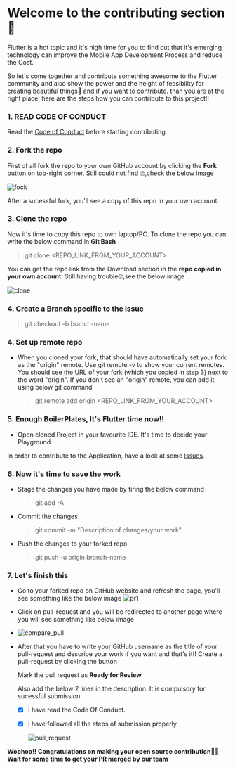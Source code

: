 # Welcome to the contributing section 🤝

Flutter is a hot topic and it's high time for you to find out that it's emerging technology can improve the Mobile App Development Process and reduce the Cost. 

So let's come together and contribute something awesome to the Flutter community and also show the power and the height of feasibility for creating beautiful things🤩 and if you want to contribute. than you are at the right place, here are the steps how you can contribute to this project!!

### 1. READ CODE OF CONDUCT
   Read the [Code of Conduct](https://github.com/clubgamma/code-of-conduct) before starting contributing.
### 2. Fork the repo
   First of all fork the repo to your own GitHub account by clicking the **Fork** button on top-right corner. Still could not find 🙄,check the below image
   
   ![fock](https://user-images.githubusercontent.com/65907580/135130647-d15f246a-9fd1-4193-923c-0887435d7df6.PNG)
   
   
   After a sucessful fork, you'll see a copy of this repo in your own account.

### 3. Clone the repo    
   Now it's time to copy this repo to own laptop/PC. 
   To clone the repo you can write the below command in **Git Bash**
    
   > git clone <REPO_LINK_FROM_YOUR_ACCOUNT>
    
   You can get the repo link from the Download section in the **repo copied in your own account**. Still having trouble🙄,see the below image
   
   ![clone](https://user-images.githubusercontent.com/65907580/135130004-4a782302-483a-4589-aef7-b58d4e85599e.PNG)
   
### 4. Create a Branch specific to the Issue
  
  > git checkout -b branch-name
   
 ### 4. Set up remote repo
  - When you cloned your fork, that should have automatically set your fork as the "origin" remote. Use git remote -v to show your current remotes. You should see the URL of your fork (which you copied in step 3) next to the word "origin". 
      If you don't see an "origin" remote, you can add it using below git command
    
    > git remote add origin <REPO_LINK_FROM_YOUR_ACCOUNT>
  
 ### 5. Enough BoilerPlates, It's Flutter time now!!
  - Open cloned Project in your favourite IDE. It's time to decide your Playground

   In order to contribute to the Application, have a look at some [Issues](https://github.com/clubgamma/gamma_keep/issues).
   
 ### 6. Now it's time to save the work
      
  - Stage the changes you have made by firing the below command
    > git add -A
  - Commit the changes 
    > git commit -m "Description of changes/your work"
  - Push the changes to your forked repo
    > git push -u origin branch-name
  
### 7. Let's finish this
  
  - Go to your forked repo on GitHub website and refresh the page, you'll see something like the below image
  ![pr1](https://user-images.githubusercontent.com/57007680/94609340-3fa7c980-02bc-11eb-90dd-269a433b00e0.PNG)
        
  - Click on pull-request and you will be redirected to another page where you will see something like below image
  
  - ![compare_pull](https://user-images.githubusercontent.com/65907580/135203886-bc8eca6c-86ee-4c3c-8ba1-87365cceee54.PNG)
        
  - After that you have to write your GitHub username as the title of your pull-request and describe your work if you want and that's it!!
    Create a pull-request by clicking the button
        
    Mark the pull request as **Ready for Review**
        
    Also add the below 2 lines in the description. It is compulsory for sucessful submission.
        
    - [X] I have read the Code Of Conduct.
        
    - [X] I have followed all the steps of submission properly.
        
        ![pull_request](https://user-images.githubusercontent.com/65907580/135203826-138dfac4-35bc-4404-9cf0-c6d62262716d.PNG)

**Woohoo!! Congratulations on making your open source contribution🎉🎉**                                         
**Wait for some time to get your PR merged by our team**
